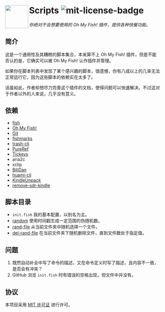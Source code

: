 # <img align="left" width="75px" src="https://cdn.rawgit.com/oh-my-fish/oh-my-fish/e4f1c2e0219a17e2c748b824004c8d0b38055c16/docs/logo.svg"/> Scripts ![mit-license-badge][mit-license-badge-url]

_你绝对不会想要使用的 Oh My Fish! 插件，提供各种快餐功能。_

## 简介

这是一个通用性及其糟糕的脚本集合，本来算不上 Oh My Fish! 插件，但是不能否认的是，它确实可以被 Oh My Fish! 认作插件并管理。

如果你在脚本列表中发现了某个感兴趣的脚本，很遗憾，你有八成以上的几率无法正常运行它，因为这些脚本的依赖实在太多了。

话虽如此，作者却想尽力完善这个插件的文档，使得问题可以快速解决。不过这对于作者以外的人来说，几乎没有意义。

## 依赖

* [fish][fish-url]
* [Oh My Fish!][oh-my-fish-url]
* [Git][git-url]
* [fishmarks][fishmarks-url]
* [trash-cli][trash-cli-url]
* [PureRef][pureref-url]
* [Tickeys][tickeys-url]
* aria2c
* xclip
* [BiliDan][bilidan-url]
* [huami-cli][huami-cli-url]
* [KindleUnpack][kindle-unpack-url]
* [remove-sdr-kindle][remove-sdr-kindle-url]

## 脚本目录

* `init.fish` 我的基本配置，以别名为主。
* [random](docs/random.md) 使用时间戳生成一定范围的伪随机数。
* [rand-file](docs/rand-file.md) 从当前文件夹中随机选择一个文件。
* [del-rand-file](docs/del-rand-file.md) 在当前文件夹下随机删除文件，直到文件数处于指定值。

## 问题

1. 既然自动补全中写了命令的描述，又在命令定义时写了描述，且内容不一致，是否会有冲突？
2. GitHub 浏览 `init.fish` 时有错误的空格出现，但文件中并没有。

## 协议

本项目采用 [MIT 许可证][mit-license-url] 进行许可。

[mit-license-badge-url]: https://img.shields.io/badge/license-MIT-007EC7.svg
[fish-url]: https://fishshell.com/
[oh-my-fish-url]: https://github.com/oh-my-fish/
[git-url]: https://git-scm.com/
[mit-license-url]: https://opensource.org/licenses/MIT/
[fishmarks-url]: https://github.com/techwizrd/fishmarks/
[trash-cli-url]: https://github.com/andreafrancia/trash-cli/
[pureref-url]: https://www.pureref.com/
[tickeys-url]: http://www.yingdev.com/projects/tickeys/
[bilidan-url]: https://github.com/m13253/BiliDan/
[huami-cli-url]: https://github.com/ninehills/huami-cli/
[kindle-unpack-url]: https://github.com/kevinhendricks/KindleUnpack/
[remove-sdr-kindle-url]: https://github.com/purocean/remove-sdr-kindle/
